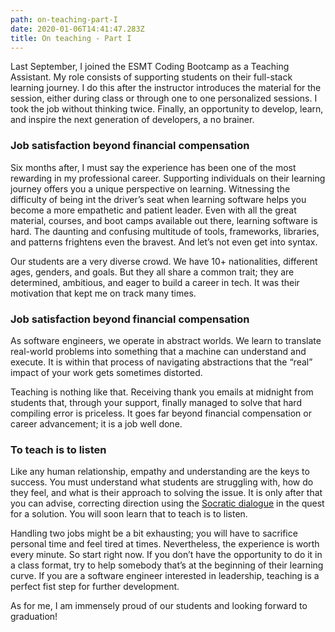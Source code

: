 ```yaml
---
path: on-teaching-part-I
date: 2020-01-06T14:41:47.283Z
title: On teaching - Part I
---
```

Last September, I joined the ESMT Coding Bootcamp as a Teaching Assistant. My role consists of supporting students on their full-stack learning journey. I do this after the instructor introduces the material for the session, either during class or through one to one personalized sessions. I took the job without thinking twice. Finally, an opportunity to develop, learn, and inspire the next generation of developers, a no brainer.

### Job satisfaction beyond financial compensation

Six months after, I must say the experience has been one of the most rewarding in my professional career. Supporting individuals on their learning journey offers you a unique perspective on learning. Witnessing the difficulty of being int the driver’s seat when learning software helps you become a more empathetic and patient leader. Even with all the great material, courses, and boot camps available out there, learning software is hard. The daunting and confusing multitude of tools, frameworks, libraries, and patterns frightens even the bravest. And let’s not even get into syntax.

Our students are a very diverse crowd. We have 10+ nationalities, different ages, genders, and goals. But they all share a common trait; they are determined, ambitious, and eager to build a career in tech. It was their motivation that kept me on track many times.

### Job satisfaction beyond financial compensation

As software engineers, we operate in abstract worlds. We learn to translate real-world problems into something that a machine can understand and execute. It is within that process of navigating abstractions that the “real” impact of your work gets sometimes distorted.

Teaching is nothing like that. Receiving thank you emails at midnight from students that, through your support, finally managed to solve that hard compiling error is priceless. It goes far beyond financial compensation or career advancement; it is a job well done.

### To teach is to listen

Like any human relationship, empathy and understanding are the keys to success. You must understand what students are struggling with, how do they feel, and what is their approach to solving the issue. It is only after that you can advise, correcting direction using the [Socratic dialogue](https://en.wikipedia.org/wiki/Socratic_dialogue) in the quest for a solution. You will soon learn that to teach is to listen.

Handling two jobs might be a bit exhausting; you will have to sacrifice personal time and feel tired at times. Nevertheless, the experience is worth every minute. So start right now. If you don’t have the opportunity to do it in a class format, try to help somebody that’s at the beginning of their learning curve. If you are a software engineer interested in leadership, teaching is a perfect fist step for further development.

As for me, I am immensely proud of our students and looking forward to graduation!
